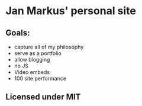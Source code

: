 # Jan Markus' personal site
## Goals:
- capture all of my philosophy
- serve as a portfolio
- allow blogging
- no JS
- Video embeds
- 100 site performance
## Licensed under MIT
